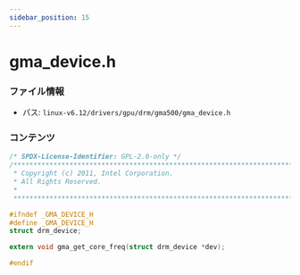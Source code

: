 ```yaml
---
sidebar_position: 15
---
```

# gma_device.h

### ファイル情報

- パス: `linux-v6.12/drivers/gpu/drm/gma500/gma_device.h`

### コンテンツ

```h
/* SPDX-License-Identifier: GPL-2.0-only */
/**************************************************************************
 * Copyright (c) 2011, Intel Corporation.
 * All Rights Reserved.
 *
 **************************************************************************/

#ifndef _GMA_DEVICE_H
#define _GMA_DEVICE_H
struct drm_device;

extern void gma_get_core_freq(struct drm_device *dev);

#endif

```
